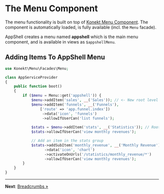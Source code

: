 # The Menu Component

The menu functionality is built on top of [Konekt Menu Component](https://github.com/artkonekt/menu).
The component is automatically loaded, is fully available (incl. the `Menu` facade).

AppShell creates a menu named **appshell** which is the main menu
component, and is available in views as `$appshellMenu`.

## Adding Items To AppShell Menu

```php
use Konekt\Menu\Facades\Menu;

class AppServiceProvider
{
    public function boot()
    {
        if ($menu = Menu::get('appshell')) {
            $menu->addItem('sales', __('Sales')); // <- New root level header
            $menu->addItem('funnels', __('Funnels'),
                ['route' => 'app.funnel.index'])
                 ->data('icon', 'funnels')
                 ->allowIfUserCan('list funnels');
            
            $stats = $menu->addItem('stats', __('Statistics')); // Root level group
            $stats->allowIfUserCan('view monthly revenues');

            // Add an item in the stats group
            $stats->addSubItem('monthly_revenue', __('Monthly Revenue'), ['route' => 'statistics.monthly_revenue.index'])
                  ->data('icon', 'chart')
                  ->activateOnUrls('/statistics/monthly_revenue/*')
                  ->allowIfUserCan('view monthly revenues');
        }
    }
}
```

---

**Next**: [Breadcrumbs &raquo;](breadcrumbs.md)
